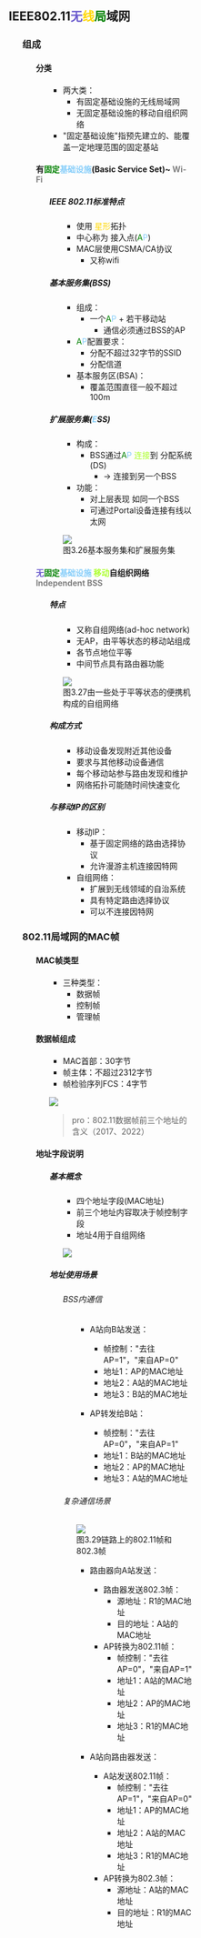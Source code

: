 <div style="float: left; width: 64%; padding: 1%;">

## IEEE**802.11**<span style="color: SlateBlue;">无</span><span style="color: Gold;">线</span><span style="color: green;">局</span>域网  

<ul>

### 组成  

<ul>

#### 分类

<ul>

- 两大类：
  - 有固定基础设施的无线局域网
  - 无固定基础设施的移动自组织网络
- "固定基础设施"指预先建立的、能覆盖一定地理范围的固定基站

</ul>

#### 有<span style="color: green;">固定</span><span style="color: LightSkyBlue;">基础设施</span>(**B**asic **S**ervice **S**et)~ <span style="color: gray; font-size: 14px;">Wi-Fi</span>

<ul>

##### IEEE 802.11标准特点 

<ul>

- 使用 <span style="color: Gold;">星形</span>拓扑
- 中心称为 接入点(<span style="color: green;">A</span><span style="color: LightSkyBlue;">P</span>)
- MAC层使用CSMA/CA协议
  - 又称wifi

</ul>

##### 基本服务集(**B**SS)

<ul>

- 组成：
  - 一个<span style="color: green;">A</span><span style="color: LightSkyBlue;">P</span> + 若干移动站
    - 通信必须通过BSS的AP
- <span style="color: green;">A</span><span style="color: LightSkyBlue;">P</span>配置要求：
  - 分配不超过32字节的SSID
  - 分配信道
- 基本服务区(BSA)：
  - 覆盖范围直径一般不超过100m

</ul>

##### 扩展服务集(<span style="color: LightSkyBlue;">E</span>SS)

<ul>

- 构成：
  - BSS通过<span style="color: green;">A</span><span style="color: LightSkyBlue;">P</span> <span style="color: GreenYellow;">连接</span>到 分配系统(DS)
    - → 连接到另一个BSS
- 功能：
  - 对上层表现 如同一个BSS
  - 可通过Portal设备连接有线以太网

![](https://cdn-mineru.openxlab.org.cn/model-mineru/prod/9eb5ed824fc2a3b0a59ba485fd71622971ce829bb5fd78ba76982d77f4d615a1.jpg)  
图3.26基本服务集和扩展服务集  

</ul>

</ul>

#### <span style="color: SlateBlue;">无</span><span style="color: green;">固定</span><span style="color: LightSkyBlue;">基础设施</span>  <span style="color: GreenYellow;">移动</span>自组织网络 <span style="color: gray; font-size: 14px;">Independent BSS</span>

<ul>

##### 特点

<ul>

- 又称自组网络(ad-hoc network)
- 无AP，由平等状态的移动站组成
- 各节点地位平等
- 中间节点具有路由器功能

![](https://cdn-mineru.openxlab.org.cn/model-mineru/prod/5e9beabbfb4f9fccf1dcc1a93424962aa72ecf19782692558da976e534935427.jpg)  
图3.27由一些处于平等状态的便携机构成的自组网络  

</ul>

##### 构成方式

<ul>

- 移动设备发现附近其他设备
- 要求与其他移动设备通信
- 每个移动站参与路由发现和维护
- 网络拓扑可能随时间快速变化

</ul>

##### 与移动IP的区别

<ul>

- 移动IP：
  - 基于固定网络的路由选择协议
  - 允许漫游主机连接因特网
- 自组网络：
  - 扩展到无线领域的自治系统
  - 具有特定路由选择协议
  - 可以不连接因特网

</ul>

</ul>

</ul>

### **802.11**局域网的MAC帧  

<ul>

#### MAC帧类型

<ul>

- 三种类型：
  - 数据帧
  - 控制帧
  - 管理帧

</ul>

#### 数据帧组成

<ul>

- MAC首部：30字节
- 帧主体：不超过2312字节
- 帧检验序列FCS：4字节

![](https://cdn-mineru.openxlab.org.cn/model-mineru/prod/3f40c912ceedd23f85edb5439bf521f26f450fa378bb77273726767fa923d3b9.jpg)  

>pro：802.11数据帧前三个地址的含义（2017、2022）  

</ul>

#### 地址字段说明

<ul>

##### 基本概念

<ul>

- 四个地址字段(MAC地址)
- 前三个地址内容取决于帧控制字段
- 地址4用于自组网络

![](https://cdn-mineru.openxlab.org.cn/model-mineru/prod/f3eaebbc5f5d12579fab4e4c209783bca0171b7a4b8180336806e93b3506e840.jpg)  

</ul>

##### 地址使用场景

<ul>

###### BSS内通信

<ul>

- A站向B站发送：
  - 帧控制："去往AP=1"，"来自AP=0"
  - 地址1：AP的MAC地址
  - 地址2：A站的MAC地址
  - 地址3：B站的MAC地址

- AP转发给B站：
  - 帧控制："去往AP=0"，"来自AP=1"
  - 地址1：B站的MAC地址
  - 地址2：AP的MAC地址
  - 地址3：A站的MAC地址

</ul>

###### 复杂通信场景

<ul>

![](https://cdn-mineru.openxlab.org.cn/model-mineru/prod/e7f833269a3e7b7cb8b5ed61e42cde3731f90a609e1648ec60c7c6c56d6e5f14.jpg)  
图3.29链路上的802.11帧和802.3帧  

- 路由器向A站发送：
  - 路由器发送802.3帧：
    - 源地址：R1的MAC地址
    - 目的地址：A站的MAC地址
  - AP转换为802.11帧：
    - 帧控制："去往AP=0"，"来自AP=1"
    - 地址1：A站的MAC地址
    - 地址2：AP的MAC地址
    - 地址3：R1的MAC地址

- A站向路由器发送：
  - A站发送802.11帧：
    - 帧控制："去往AP=1"，"来自AP=0"
    - 地址1：AP的MAC地址
    - 地址2：A站的MAC地址
    - 地址3：R1的MAC地址
  - AP转换为802.3帧：
    - 源地址：A站的MAC地址
    - 目的地址：R1的MAC地址

</ul>

</ul>

</ul>

</ul>

</ul>

</div>
<div style="float: right; width: 26%; padding: 1%;">

</div>
<div style="clear: both;"></div>
